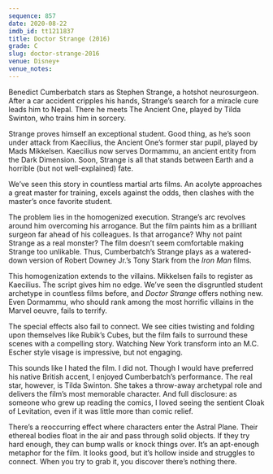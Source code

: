 ```yaml
---
sequence: 857
date: 2020-08-22
imdb_id: tt1211837
title: Doctor Strange (2016)
grade: C
slug: doctor-strange-2016
venue: Disney+
venue_notes:
---
```


Benedict Cumberbatch stars as Stephen Strange, a hotshot neurosurgeon. After a car accident cripples his hands, Strange’s search for a miracle cure leads him to Nepal. There he meets The Ancient One, played by Tilda Swinton, who trains him in sorcery.

<!-- end -->

Strange proves himself an exceptional student. Good thing, as he’s soon under attack from Kaecilius, the Ancient One’s former star pupil, played by Mads Mikkelsen. Kaecilius now serves Dormammu, an ancient entity from the Dark Dimension. Soon, Strange is all that stands between Earth and a horrible (but not well-explained) fate.

We’ve seen this story in countless martial arts films. An acolyte approaches a great master for training, excels against the odds, then clashes with the master’s once favorite student.

The problem lies in the homogenized execution. Strange’s arc revolves around him overcoming his arrogance. But the film paints him as a brilliant surgeon far ahead of his colleagues. Is that arrogance? Why not paint Strange as a real monster? The film doesn’t seem comfortable making Strange too unlikable. Thus, Cumberbatch’s Strange plays as a watered-down version of Robert Downey Jr.’s Tony Stark from the _Iron Man_ films.

This homogenization extends to the villains. Mikkelsen fails to register as Kaecilius. The script gives him no edge. We’ve seen the disgruntled student archetype in countless films before, and _Doctor Strange_ offers nothing new. Even Dormammu, who should rank among the most horrific villains in the Marvel oeuvre, fails to terrify.

The special effects also fail to connect. We see cities twisting and folding upon themselves like Rubik’s Cubes, but the film fails to surround these scenes with a compelling story. Watching New York transform into an M.C. Escher style visage is impressive, but not engaging.

This sounds like I hated the film. I did not. Though I would have preferred his native British accent, I enjoyed Cumberbatch’s performance. The real star, however, is Tilda Swinton. She takes a throw-away archetypal role and delivers the film’s most memorable character. And full disclosure: as someone who grew up reading the comics, I loved seeing the sentient Cloak of Levitation, even if it was little more than comic relief.

There’s a reoccurring effect where characters enter the Astral Plane. Their ethereal bodies float in the air and pass through solid objects. If they try hard enough, they can bump walls or knock things over. It’s an apt-enough metaphor for the film. It looks good, but it’s hollow inside and struggles to connect. When you try to grab it, you discover there’s nothing there.